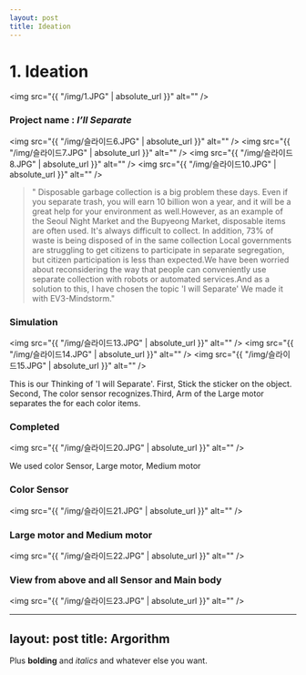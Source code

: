 ```yaml
---
layout: post
title: Ideation
---
```



# 1. Ideation

  <img src="{{ "/img/1.JPG" | absolute_url }}" alt="" />
  
### Project name : *I’ll Separate*
   

   <img src="{{ "/img/슬라이드6.JPG" | absolute_url }}" alt="" />
   <img src="{{ "/img/슬라이드7.JPG" | absolute_url }}" alt="" />
   <img src="{{ "/img/슬라이드8.JPG" | absolute_url }}" alt="" />
   <img src="{{ "/img/슬라이드10.JPG" | absolute_url }}" alt="" />


>" Disposable garbage collection is a big problem these days. Even if you separate trash, you will earn 10 billion won a year, and it will be a great help for your environment as well.However, as an example of the Seoul Night Market and the Bupyeong Market, disposable items are often used. It's always difficult to collect. In addition, 73% of waste is being disposed of in the same collection 
Local governments are struggling to get citizens to participate in separate segregation, but citizen participation is less than expected.We have been worried about reconsidering the way that people can conveniently use separate collection with robots or automated services.And as a solution to this, I have chosen the topic 'I will Separate' We made it with EV3-Mindstorm."


### Simulation

  <img src="{{ "/img/슬라이드13.JPG" | absolute_url }}" alt="" />
  <img src="{{ "/img/슬라이드14.JPG" | absolute_url }}" alt="" />
  <img src="{{ "/img/슬라이드15.JPG" | absolute_url }}" alt="" />

  This is our Thinking of 'I will Separate'. First, Stick the sticker on the object. Second, The color sensor recognizes.Third, Arm of     the Large motor separates the  for each color items.  


### Completed

<img src="{{ "/img/슬라이드20.JPG" | absolute_url }}" alt="" />

We used color Sensor, Large motor, Medium motor


### Color Sensor
<img src="{{ "/img/슬라이드21.JPG" | absolute_url }}" alt="" />

### Large motor and Medium motor
<img src="{{ "/img/슬라이드22.JPG" | absolute_url }}" alt="" />

### View from above and all Sensor and Main body
<img src="{{ "/img/슬라이드23.JPG" | absolute_url }}" alt="" />




---
layout: post
title: Argorithm
---


Plus **bolding** and *italics* and whatever else you want.







